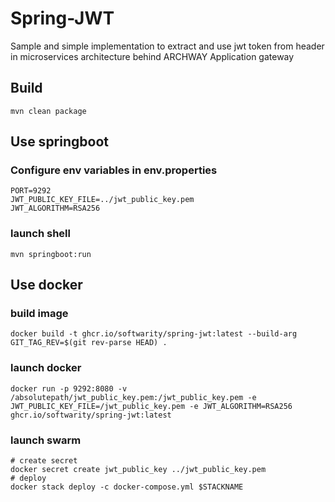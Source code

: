 # Spring-JWT

Sample and simple implementation to extract and use jwt token from header in microservices architecture behind ARCHWAY Application gateway

## Build

```shell
mvn clean package
```

## Use springboot

### Configure env variables in env.properties

```properties
PORT=9292
JWT_PUBLIC_KEY_FILE=../jwt_public_key.pem
JWT_ALGORITHM=RSA256
```

### launch shell

```shell
mvn springboot:run
```

## Use docker

### build image

```shell
docker build -t ghcr.io/softwarity/spring-jwt:latest --build-arg GIT_TAG_REV=$(git rev-parse HEAD) .
```

### launch docker

```shell
docker run -p 9292:8080 -v /absolutepath/jwt_public_key.pem:/jwt_public_key.pem -e JWT_PUBLIC_KEY_FILE=/jwt_public_key.pem -e JWT_ALGORITHM=RSA256 ghcr.io/softwarity/spring-jwt:latest
```

### launch swarm

```shell
# create secret
docker secret create jwt_public_key ../jwt_public_key.pem
# deploy
docker stack deploy -c docker-compose.yml $STACKNAME
```
